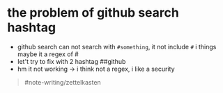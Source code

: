 # the problem of github search hashtag

- github search can not search with `#something`, it not include `#` i things maybe it a regex of #
- let't try to fix with 2 hashtag ##github
- hm it not working → i think not a regex, i like a security

> #note-writing/zettelkasten
